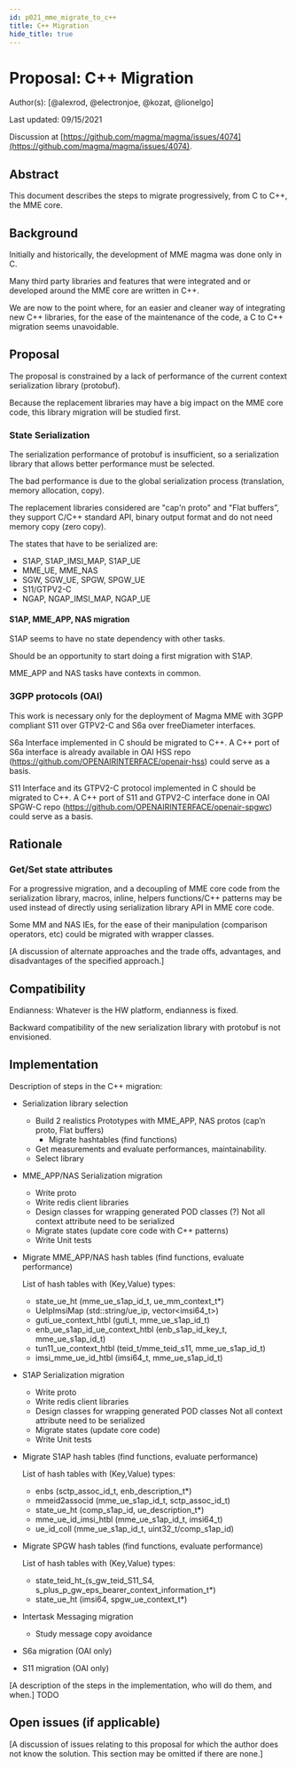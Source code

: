 ```yaml
---
id: p021_mme_migrate_to_c++
title: C++ Migration
hide_title: true
---
```



# Proposal: C++ Migration

Author(s): [@alexrod, @electronjoe, @kozat, @lionelgo]

Last updated: 09/15/2021

Discussion at
[https://github.com/magma/magma/issues/4074](https://github.com/magma/magma/issues/4074).

## Abstract

This document describes the steps to migrate progressively, from C to C++, the MME core.

## Background

Initially and historically, the development of MME magma was done only in C.

Many third party libraries and features that were integrated and or developed around the MME core are written in C++.

We are now to the point where, for an easier and cleaner way of integrating new C++ libraries, for the ease of the maintenance of the code, a C to C++ migration seems unavoidable.

## Proposal

The proposal is constrained by a lack of performance of the current context serialization library (protobuf).

Because the replacement libraries may have a big impact on the MME core code, this library migration will be studied first.

### State Serialization

The serialization performance of protobuf is insufficient, so a serialization library that allows better performance must be selected.

The bad performance is due to the global serialization process (translation, memory allocation, copy).

The replacement libraries considered are "cap'n proto" and "Flat buffers”, they support C/C++ standard API, binary output format and do not need memory copy (zero copy).

The states that have to be serialized are:

- S1AP, S1AP_IMSI_MAP, S1AP_UE
- MME_UE, MME_NAS
- SGW, SGW_UE, SPGW, SPGW_UE
- S11/GTPV2-C
- NGAP, NGAP_IMSI_MAP, NGAP_UE

#### S1AP, MME_APP, NAS migration

 S1AP seems to have no state dependency with other tasks.

 Should be an opportunity to start doing a first migration with S1AP.

 MME_APP and NAS tasks have contexts in common.

### 3GPP protocols (OAI)

This work is necessary only for the deployment of Magma MME with 3GPP compliant S11 over GTPV2-C and S6a over freeDiameter interfaces.

S6a Interface implemented in C should be migrated to C++.
A C++ port of S6a interface is already available in OAI HSS repo (<https://github.com/OPENAIRINTERFACE/openair-hss>) could serve as a basis.

S11 Interface and its GTPV2-C protocol implemented in C should be migrated to C++.
A C++ port of S11 and GTPV2-C interface done in OAI SPGW-C repo (<https://github.com/OPENAIRINTERFACE/openair-spgwc>) could serve as a basis.

## Rationale

### Get/Set state attributes

For a progressive migration, and a decoupling of MME core code from the serialization library, macros, inline, helpers functions/C++ patterns may be used instead of directly using serialization library API in MME core code.

Some MM and NAS IEs, for the ease of their manipulation (comparison operators, etc) could be migrated with wrapper classes.

[A discussion of alternate approaches and the trade offs, advantages, and
disadvantages of the specified approach.]

## Compatibility

Endianness: Whatever is the HW platform, endianness is fixed.

Backward compatibility of the new serialization library with protobuf is not envisioned.

## Implementation

  Description of steps in the C++ migration:

- Serialization library selection
    - Build 2 realistics Prototypes with MME_APP, NAS protos (cap’n proto, Flat buffers)
        - Migrate hashtables (find functions)
    - Get measurements and evaluate performances, maintainability.
    - Select library
- MME_APP/NAS Serialization migration
    - Write proto
    - Write redis client libraries
    - Design classes for wrapping generated POD classes (?)
     Not all context attribute need to be serialized
    - Migrate states (update core code with C++ patterns)
    - Write Unit tests
- Migrate MME_APP/NAS hash tables (find functions, evaluate performance)

  List of hash tables with (Key,Value) types:
    - state_ue_ht            (mme_ue_s1ap_id_t, ue_mm_context_t*)
    - UeIpImsiMap            (std::string/ue_ip, vector<imsi64_t>)
    - guti_ue_context_htbl   (guti_t, mme_ue_s1ap_id_t)
    - enb_ue_s1ap_id_ue_context_htbl (enb_s1ap_id_key_t, mme_ue_s1ap_id_t)
    - tun11_ue_context_htbl  (teid_t/mme_teid_s11, mme_ue_s1ap_id_t)
    - imsi_mme_ue_id_htbl    (imsi64_t, mme_ue_s1ap_id_t)
- S1AP Serialization migration
    - Write proto
    - Write redis client libraries
    - Design classes for wrapping generated POD classes
     Not all context attribute need to be serialized
    - Migrate states (update core code)
    - Write Unit tests
- Migrate S1AP hash tables (find functions, evaluate performance)

  List of hash tables with (Key,Value) types:
    - enbs                   (sctp_assoc_id_t, enb_description_t*)
    - mmeid2associd          (mme_ue_s1ap_id_t, sctp_assoc_id_t)
    - state_ue_ht            (comp_s1ap_id, ue_description_t*)
    - mme_ue_id_imsi_htbl    (mme_ue_s1ap_id_t, imsi64_t)
    - ue_id_coll             (mme_ue_s1ap_id_t, uint32_t/comp_s1ap_id)
- Migrate SPGW hash tables (find functions, evaluate performance)

  List of hash tables with (Key,Value) types:
    - state_teid_ht_(s_gw_teid_S11_S4, s_plus_p_gw_eps_bearer_context_information_t*)
    - state_ue_ht            (imsi64, spgw_ue_context_t*)  
- Intertask Messaging migration
    - Study message copy avoidance
- S6a migration (OAI only)
- S11 migration (OAI only)

[A description of the steps in the implementation, who will do them, and when.] TODO

## Open issues (if applicable)

[A discussion of issues relating to this proposal for which the author does not
know the solution. This section may be omitted if there are none.]
